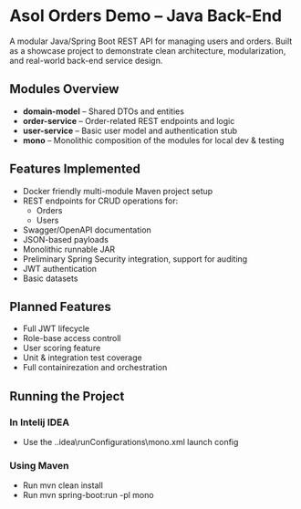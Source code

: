 # Asol Orders Demo – Java Back-End

A modular Java/Spring Boot REST API for managing users and orders. Built as a showcase project to demonstrate clean architecture, modularization, and real-world back-end service design.

## Modules Overview

- **domain-model** – Shared DTOs and entities
- **order-service** – Order-related REST endpoints and logic
- **user-service** – Basic user model and authentication stub
- **mono** – Monolithic composition of the modules for local dev & testing

## Features Implemented

- Docker friendly multi-module Maven project setup
- REST endpoints for CRUD operations for:
  - Orders
  - Users
- Swagger/OpenAPI documentation
- JSON-based payloads
- Monolithic runnable JAR
- Preliminary Spring Security integration, support for auditing
- JWT authentication
- Basic datasets

## Planned Features

- Full JWT lifecycle
- Role-base access controll
- User scoring feature
- Unit & integration test coverage
- Full containirezation and orchestration

## Running the Project

### In Intelij IDEA

- Use the .\.idea\runConfigurations\mono.xml launch config

### Using Maven

- Run mvn clean install
- Run mvn spring-boot:run -pl mono